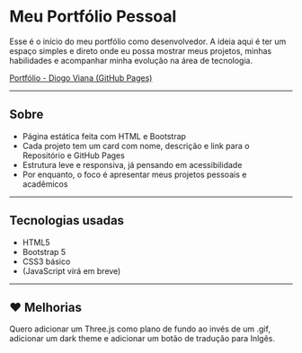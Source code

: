 #  Meu Portfólio Pessoal

Esse é o início do meu portfólio como desenvolvedor. A ideia aqui é ter um espaço simples e direto onde eu possa mostrar meus projetos, minhas habilidades e acompanhar minha evolução na área de tecnologia.

[ Portfólio - Diogo Viana (GitHub Pages)](https://digsix.github.io/Portfolio/)

---

##  Sobre

- Página estática feita com HTML e Bootstrap
- Cada projeto tem um card com nome, descrição e link para o Repositório e GitHub Pages
- Estrutura leve e responsiva, já pensando em acessibilidade
- Por enquanto, o foco é apresentar meus projetos pessoais e acadêmicos

---

##  Tecnologias usadas

- HTML5
- Bootstrap 5
- CSS3 básico
- (JavaScript virá em breve)

---

## ❤️ Melhorias

Quero adicionar um Three.js como plano de fundo ao invés de um .gif, adicionar um dark theme e adicionar um botão de tradução para Inlgês.
